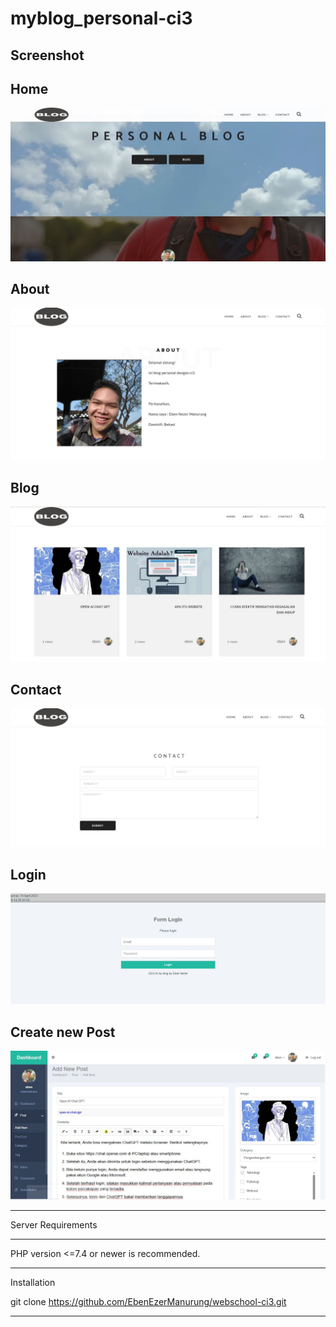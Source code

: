 # myblog_personal-ci3
## Screenshot 

## Home
![App Screenshot](https://github.com/EbenEzerManurung/myblog_personal-ci3/blob/main/screenshot/home.JPG?raw=true)

## About
![App Screenshot](https://github.com/EbenEzerManurung/myblog_personal-ci3/blob/main/screenshot/about.JPG?raw=true)

## Blog
![App Screenshot](https://github.com/EbenEzerManurung/myblog_personal-ci3/blob/main/screenshot/blog.JPG?raw=true)

## Contact
![App Screenshot](https://github.com/EbenEzerManurung/myblog_personal-ci3/blob/main/screenshot/contact.JPG?raw=true)

## Login
![App Screenshot](https://github.com/EbenEzerManurung/myblog_personal-ci3/blob/main/screenshot/login_administrator.JPG?raw=true)

## Create new Post
![App Screenshot](https://github.com/EbenEzerManurung/myblog_personal-ci3/blob/main/screenshot/new_post.JPG?raw=true)




*******************
Server Requirements
*******************

PHP version <=7.4 or newer is recommended.


************
Installation

git clone https://github.com/EbenEzerManurung/webschool-ci3.git
************
